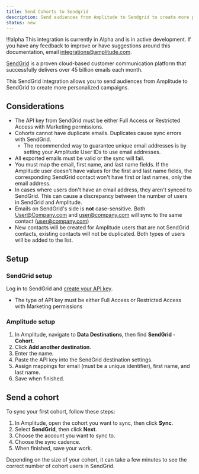 ```yaml
---
title: Send Cohorts to Sendgrid
description: Send audiences from Amplitude to Sendgrid to create more personalized campaigns.
status: new
---
```


!!!alpha 
    This integration is currently in Alpha and is in active development. If you have any feedback to improve or have suggestions around this documentation, email <integrations@amplitude.com>. 

[SendGrid](https://sendgrid.com/) is a proven cloud-based customer communication platform that successfully delivers over 45 billion emails each month.

This SendGrid integration allows you to send audiences from Amplitude to SendGrid to create more personalized campaigns. 

## Considerations

- The API key from SendGrid must be either Full Access or Restricted Access with Marketing permissions.
- Cohorts cannot have duplicate emails. Duplicates cause sync errors with SendGrid.
  - The recommended way to guarantee unique email addresses is by setting your Amplitude User IDs to use email addresses. 
- All exported emails must be valid or the sync will fail.
- You must map the email, first name, and last name fields. If the Amplitude user doesn't have values for the first and last name fields, the corresponding SendGrid contact won't have first or last names, only the email address.
- In cases where users don't have an email address, they aren't synced to SendGrid. This can cause a discrepancy between the number of users in SendGrid and Amplitude. 
- Emails on SendGrid's side is **not** case-sensitive. Both User@Company.com and user@company.com will sync to the same contact (user@company.com)
- New contacts will be created for Amplitude users that are not SendGrid contacts, existing contacts will not be duplicated. Both types of users will be added to the list.

## Setup

### SendGrid setup

Log in to SendGrid and [create your API key](https://docs.sendgrid.com/ui/account-and-settings/api-keys).
- The type of API key must be either Full Access or Restricted Access with Marketing permissions

### Amplitude setup

1. In Amplitude, navigate to **Data Destinations**, then find **SendGrid - Cohort**.
2. Click **Add another destination**.
3. Enter the name.
4. Paste the API key into the SendGrid destination settings.
5. Assign mappings for email (must be a unique identifier), first name, and last name.
6. Save when finished.

## Send a cohort

To sync your first cohort, follow these steps:

1. In Amplitude, open the cohort you want to sync, then click **Sync**.
2. Select **SendGrid**, then click **Next**.
3. Choose the account you want to sync to.
4. Choose the sync cadence.
5. When finished, save your work.

Depending on the size of your cohort, it can take a few minutes to see the correct number of cohort users in SendGrid.
